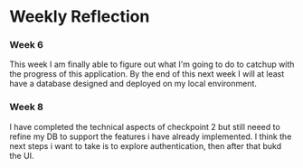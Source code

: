 # Weekly Reflection

### Week 6
This week I am finally able to figure out what I'm going to do to catchup with the progress of this application. By the end of this next week I will at least have a database designed and deployed on my local environment.

### Week 8
I have completed the technical aspects of checkpoint 2 but still neeed to refine my DB to support the features i have already implemented. I think the next steps i want to take is to explore authentication, then after that bukd the UI.